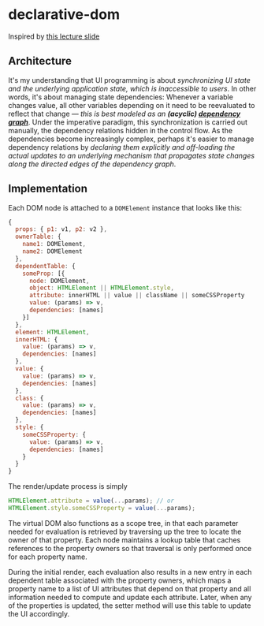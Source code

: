 # declarative-dom

Inspired by [this lecture slide](http://kedwards.com/classes/AY2016/cs4470_fall/slides/9-Damage%20and%20Layout.pdf#page=35) 

## Architecture
It's my understanding that UI programming is about *synchronizing UI state and the underlying application state, which is inaccessible to users*. In other words, it's about managing state dependencies: Whenever a variable changes value, all other variables depending on it need to be reevaluated to reflect that change &mdash; *this is best modeled as an **(acyclic) [dependency graph](https://en.wikipedia.org/wiki/Dependency_graph)***. Under the imperative paradigm, this synchronization is carried out manually, the dependency relations hidden in the control flow. As the dependencies become increasingly complex, perhaps it's easier to manage dependency relations by *declaring them explicitly and off-loading the actual updates to an underlying mechanism that propagates state changes along the directed edges of the dependency graph*.
  
## Implementation
Each DOM node is attached to a `DOMElement` instance that looks like this:
```javascript
{
  props: { p1: v1, p2: v2 },
  ownerTable: {
    name1: DOMElement,
    name2: DOMElement
  },
  dependentTable: {
    someProp: [{
      node: DOMElement,
      object: HTMLElement || HTMLElement.style,
      attribute: innerHTML || value || className || someCSSProperty
      value: (params) => v,
      dependencies: [names]
    }]
  },
  element: HTMLElement,
  innerHTML: {
    value: (params) => v,
    dependencies: [names]
  },
  value: {
    value: (params) => v,
    dependencies: [names]
  },
  class: {
    value: (params) => v,
    dependencies: [names]
  },
  style: {
    someCSSProperty: {
      value: (params) => v,
      dependencies: [names]
    }
  }  
}
```

The render/update process is simply
```javascript
HTMLElement.attribute = value(...params); // or
HTMLElement.style.someCSSProperty = value(...params);
```
The virtual DOM also functions as a scope tree, in that each parameter needed for evaluation is retrieved by traversing up the tree to locate the owner of that property. Each node maintains a lookup table that caches references to the property owners so that traversal is only performed once for each property name.

During the initial render, each evaluation also results in a new entry in each dependent table associated with the property owners, which maps a property name to a list of UI attributes that depend on that property and all information needed to compute and update each attribute. Later, when any of the properties is updated, the setter method will use this table to update the UI accordingly.
